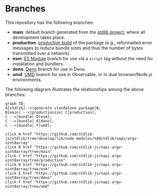 <!--

@license Apache-2.0

Copyright (c) 2022 The Stdlib Authors.

Licensed under the Apache License, Version 2.0 (the "License");
you may not use this file except in compliance with the License.
You may obtain a copy of the License at

    http://www.apache.org/licenses/LICENSE-2.0

Unless required by applicable law or agreed to in writing, software
distributed under the License is distributed on an "AS IS" BASIS,
WITHOUT WARRANTIES OR CONDITIONS OF ANY KIND, either express or implied.
See the License for the specific language governing permissions and
limitations under the License.

-->

# Branches

This repository has the following branches:

-   **main**: default branch generated from the [stdlib project][stdlib-url], where all development takes place.
-   **production**: [production build][production-url] of the package (e.g., reformatted error messages to reduce bundle sizes and thus the number of bytes transmitted over a network).
-   **esm**: [ES Module][esm-url] branch for use via a `script` tag without the need for installation and bundlers.
-   **deno**: [Deno][deno-url] branch for use in Deno.
-   **umd**: [UMD][umd-url] branch for use in Observable, or in dual browser/Node.js environments.

The following diagram illustrates the relationships among the above branches:

```mermaid
graph TD;
A[stdlib]-->|generate standalone package|B;
B[main] -->|productionize| C[production];
C -->|bundle| D[esm];
C -->|bundle| E[deno];
C -->|bundle| F[umd];

click A href "https://github.com/stdlib-js/stdlib/tree/develop/lib/node_modules/%40stdlib/napi/argv-uint8array"
click B href "https://github.com/stdlib-js/napi-argv-uint8array/tree/main"
click C href "https://github.com/stdlib-js/napi-argv-uint8array/tree/production"
click D href "https://github.com/stdlib-js/napi-argv-uint8array/tree/esm"
click E href "https://github.com/stdlib-js/napi-argv-uint8array/tree/deno"
click F href "https://github.com/stdlib-js/napi-argv-uint8array/tree/umd"
```

[stdlib-url]: https://github.com/stdlib-js/stdlib/tree/develop/lib/node_modules/%40stdlib/napi/argv-uint8array
[production-url]: https://github.com/stdlib-js/napi-argv-uint8array/tree/production
[deno-url]: https://github.com/stdlib-js/napi-argv-uint8array/tree/deno
[umd-url]: https://github.com/stdlib-js/napi-argv-uint8array/tree/umd
[esm-url]: https://github.com/stdlib-js/napi-argv-uint8array/tree/esm